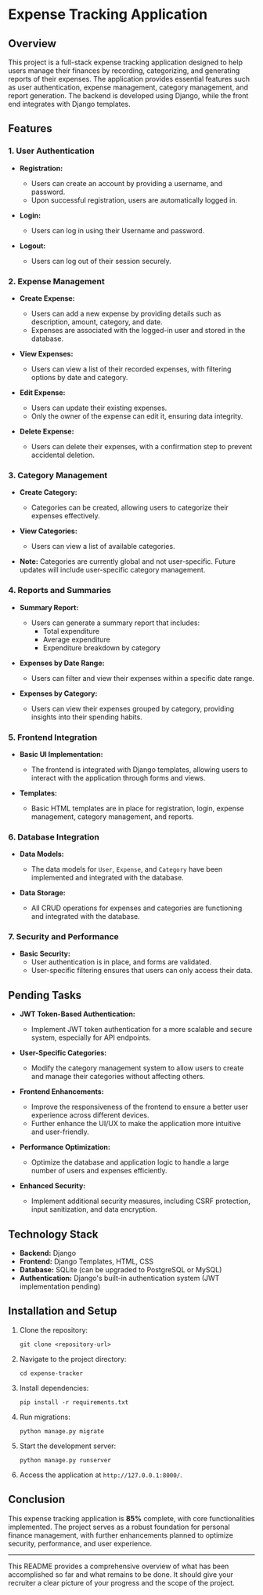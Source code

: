 
# **Expense Tracking Application**

## **Overview**

This project is a full-stack expense tracking application designed to help users manage their finances by recording, categorizing, and generating reports of their expenses. The application provides essential features such as user authentication, expense management, category management, and report generation. The backend is developed using Django, while the front end integrates with Django templates.

## **Features**

### **1. User Authentication**

- **Registration:**
  - Users can create an account by providing a username, and password.
  - Upon successful registration, users are automatically logged in.
  
- **Login:**
  - Users can log in using their Username and password.
  
- **Logout:**
  - Users can log out of their session securely.

### **2. Expense Management**

- **Create Expense:**
  - Users can add a new expense by providing details such as description, amount, category, and date.
  - Expenses are associated with the logged-in user and stored in the database.
  
- **View Expenses:**
  - Users can view a list of their recorded expenses, with filtering options by date and category.
  
- **Edit Expense:**
  - Users can update their existing expenses.
  - Only the owner of the expense can edit it, ensuring data integrity.
  
- **Delete Expense:**
  - Users can delete their expenses, with a confirmation step to prevent accidental deletion.

### **3. Category Management**

- **Create Category:**
  - Categories can be created, allowing users to categorize their expenses effectively.
  
- **View Categories:**
  - Users can view a list of available categories.

- **Note:** Categories are currently global and not user-specific. Future updates will include user-specific category management.

### **4. Reports and Summaries**

- **Summary Report:**
  - Users can generate a summary report that includes:
    - Total expenditure
    - Average expenditure
    - Expenditure breakdown by category

- **Expenses by Date Range:**
  - Users can filter and view their expenses within a specific date range.

- **Expenses by Category:**
  - Users can view their expenses grouped by category, providing insights into their spending habits.

### **5. Frontend Integration**

- **Basic UI Implementation:**
  - The frontend is integrated with Django templates, allowing users to interact with the application through forms and views.

- **Templates:**
  - Basic HTML templates are in place for registration, login, expense management, category management, and reports.

### **6. Database Integration**

- **Data Models:**
  - The data models for `User`, `Expense`, and `Category` have been implemented and integrated with the database.

- **Data Storage:**
  - All CRUD operations for expenses and categories are functioning and integrated with the database.

### **7. Security and Performance**

- **Basic Security:**
  - User authentication is in place, and forms are validated.
  - User-specific filtering ensures that users can only access their data.

## **Pending Tasks**

- **JWT Token-Based Authentication:**
  - Implement JWT token authentication for a more scalable and secure system, especially for API endpoints.

- **User-Specific Categories:**
  - Modify the category management system to allow users to create and manage their categories without affecting others.

- **Frontend Enhancements:**
  - Improve the responsiveness of the frontend to ensure a better user experience across different devices.
  - Further enhance the UI/UX to make the application more intuitive and user-friendly.

- **Performance Optimization:**
  - Optimize the database and application logic to handle a large number of users and expenses efficiently.

- **Enhanced Security:**
  - Implement additional security measures, including CSRF protection, input sanitization, and data encryption.

## **Technology Stack**

- **Backend:** Django
- **Frontend:** Django Templates, HTML, CSS
- **Database:** SQLite (can be upgraded to PostgreSQL or MySQL)
- **Authentication:** Django's built-in authentication system (JWT implementation pending)

## **Installation and Setup**

1. Clone the repository:
   ```
   git clone <repository-url>
   ```
2. Navigate to the project directory:
   ```
   cd expense-tracker
   ```
3. Install dependencies:
   ```
   pip install -r requirements.txt
   ```
4. Run migrations:
   ```
   python manage.py migrate
   ```
5. Start the development server:
   ```
   python manage.py runserver
   ```
6. Access the application at `http://127.0.0.1:8000/`.

## **Conclusion**

This expense tracking application is **85%** complete, with core functionalities implemented. The project serves as a robust foundation for personal finance management, with further enhancements planned to optimize security, performance, and user experience.

---

This README provides a comprehensive overview of what has been accomplished so far and what remains to be done. It should give your recruiter a clear picture of your progress and the scope of the project.
